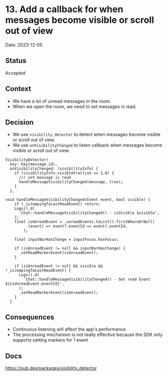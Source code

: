 # 13. Add a callback for when messages become visible or scroll out of view

Date: 2023-12-05

## Status

Accepted

## Context

- We have a lot of unread messages in the room.
- When we open the room, we need to set messages is read.

## Decision

- We use `visibility_detector` to detect when messages become visible or scroll out of view.
- We use `onVisibilityChanged` to listen callback when messages become visible or scroll out of
  view.

```
VisibilityDetector(
  key: Key(message.id),
  onVisibilityChanged: (visibilityInfo) {
    if (visibilityInfo.visibleFraction == 1.0) {
      /// set message is read  
      handleMessageVisibilityChanged(message, true);
    }
  },
```

```
void handleMessageVisibilityChanged(Event event, bool visible) {
    if (_isJumpingToLastReadEvent) return;
    Logs().d(
      'Chat::handleMessageVisibilityChanged() - isVisible $visible',
    );
    final isUnreadEvent = _unreadEvents.toList().firstWhereOrNull(
          (event) => event?.eventId == event?.eventId,
        );

    final inputBarHasChange = inputFocus.hasFocus;

    if (isUnreadEvent != null && inputBarHasChange) {
      _setReadMarkerEvent(isUnreadEvent);
    }

    if (isUnreadEvent != null && visible && !_isJumpingToLastReadEvent) {
      Logs().d(
        'Chat::handleMessageVisibilityChanged() - Set read Event ${isUnreadEvent.eventId}',
      );
      _setReadMarkerEvent(isUnreadEvent);
    }
  }
```

## Consequences

- Continuous listening will affect the app's performance
- The processing mechanism is not really effective because the SDK only supports setting markers for
  1 event

## Docs

https://pub.dev/packages/visibility_detector